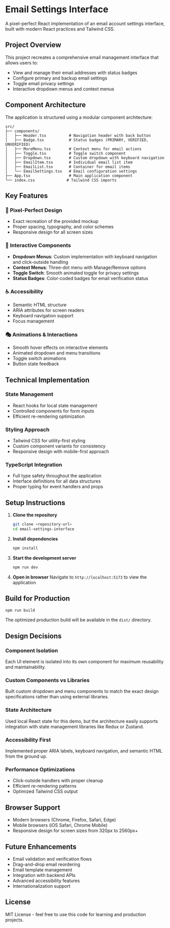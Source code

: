 # Email Settings Interface

A pixel-perfect React implementation of an email account settings interface, built with modern React practices and Tailwind CSS.

## Project Overview

This project recreates a comprehensive email management interface that allows users to:
- View and manage their email addresses with status badges
- Configure primary and backup email settings
- Toggle email privacy settings
- Interactive dropdown menus and context menus

## Component Architecture

The application is structured using a modular component architecture:

```
src/
├── components/
│   ├── Header.tsx          # Navigation header with back button
│   ├── Badge.tsx           # Status badges (PRIMARY, VERIFIED, UNVERIFIED)
│   ├── MoreMenu.tsx        # Context menu for email actions
│   ├── Toggle.tsx          # Toggle switch component
│   ├── Dropdown.tsx        # Custom dropdown with keyboard navigation
│   ├── EmailItem.tsx       # Individual email list item
│   ├── EmailList.tsx       # Container for email items
│   └── EmailSettings.tsx   # Email configuration settings
├── App.tsx                 # Main application component
└── index.css              # Tailwind CSS imports
```

## Key Features

### 🎨 **Pixel-Perfect Design**
- Exact recreation of the provided mockup
- Proper spacing, typography, and color schemes
- Responsive design for all screen sizes

### 🔧 **Interactive Components**
- **Dropdown Menus**: Custom implementation with keyboard navigation and click-outside handling
- **Context Menus**: Three-dot menu with Manage/Remove options
- **Toggle Switch**: Smooth animated toggle for privacy settings
- **Status Badges**: Color-coded badges for email verification status

### ♿ **Accessibility**
- Semantic HTML structure
- ARIA attributes for screen readers
- Keyboard navigation support
- Focus management

### 🎭 **Animations & Interactions**
- Smooth hover effects on interactive elements
- Animated dropdown and menu transitions
- Toggle switch animations
- Button state feedback

## Technical Implementation

### State Management
- React hooks for local state management
- Controlled components for form inputs
- Efficient re-rendering optimization

### Styling Approach
- Tailwind CSS for utility-first styling
- Custom component variants for consistency
- Responsive design with mobile-first approach

### TypeScript Integration
- Full type safety throughout the application
- Interface definitions for all data structures
- Proper typing for event handlers and props

## Setup Instructions

1. **Clone the repository**
   ```bash
   git clone <repository-url>
   cd email-settings-interface
   ```

2. **Install dependencies**
   ```bash
   npm install
   ```

3. **Start the development server**
   ```bash
   npm run dev
   ```

4. **Open in browser**
   Navigate to `http://localhost:5173` to view the application

## Build for Production

```bash
npm run build
```

The optimized production build will be available in the `dist/` directory.

## Design Decisions

### **Component Isolation**
Each UI element is isolated into its own component for maximum reusability and maintainability.

### **Custom Components vs Libraries**
Built custom dropdown and menu components to match the exact design specifications rather than using external libraries.

### **State Architecture**
Used local React state for this demo, but the architecture easily supports integration with state management libraries like Redux or Zustand.

### **Accessibility First**
Implemented proper ARIA labels, keyboard navigation, and semantic HTML from the ground up.

### **Performance Optimizations**
- Click-outside handlers with proper cleanup
- Efficient re-rendering patterns
- Optimized Tailwind CSS output

## Browser Support

- Modern browsers (Chrome, Firefox, Safari, Edge)
- Mobile browsers (iOS Safari, Chrome Mobile)
- Responsive design for screen sizes from 320px to 2560px+

## Future Enhancements

- Email validation and verification flows
- Drag-and-drop email reordering
- Email template management
- Integration with backend APIs
- Advanced accessibility features
- Internationalization support

## License

MIT License - feel free to use this code for learning and production projects.